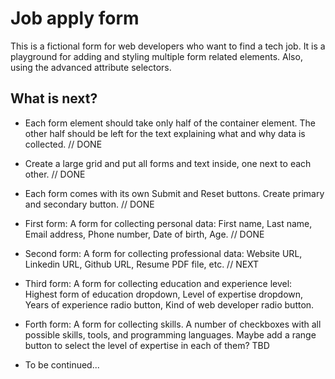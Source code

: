 # Job apply form

This is a fictional form for web developers who want to find a tech job. It is a playground for adding and styling multiple form related elements. Also, using the advanced attribute selectors.

## What is next?

- Each form element should take only half of the container element. The other half should be left for the text explaining what and why data is collected. // DONE

- Create a large grid and put all forms and text inside, one next to each other. // DONE

- Each form comes with its own Submit and Reset buttons. Create primary and secondary button. // DONE

- First form: A form for collecting personal data: First name, Last name, Email address, Phone number, Date of birth, Age. // DONE

- Second form: A form for collecting professional data: Website URL, Linkedin URL, Github URL, Resume PDF file, etc. // NEXT

- Third form: A form for collecting education and experience level: Highest form of education dropdown, Level of expertise dropdown, Years of experience radio button, Kind of web developer radio button.

- Forth form: A form for collecting skills. A number of checkboxes with all possible skills, tools, and programming languages. Maybe add a range button to select the level of expertise in each of them? TBD

- To be continued...
